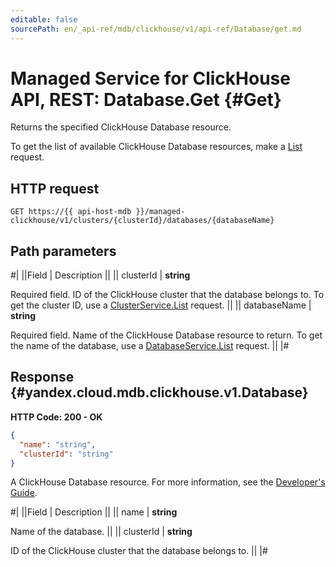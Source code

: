 ```yaml
---
editable: false
sourcePath: en/_api-ref/mdb/clickhouse/v1/api-ref/Database/get.md
---
```


# Managed Service for ClickHouse API, REST: Database.Get {#Get}

Returns the specified ClickHouse Database resource.

To get the list of available ClickHouse Database resources, make a [List](/docs/managed-clickhouse/api-ref/Database/list#List) request.

## HTTP request

```
GET https://{{ api-host-mdb }}/managed-clickhouse/v1/clusters/{clusterId}/databases/{databaseName}
```

## Path parameters

#|
||Field | Description ||
|| clusterId | **string**

Required field. ID of the ClickHouse cluster that the database belongs to.
To get the cluster ID, use a [ClusterService.List](/docs/managed-clickhouse/api-ref/Cluster/list#List) request. ||
|| databaseName | **string**

Required field. Name of the ClickHouse Database resource to return.
To get the name of the database, use a [DatabaseService.List](/docs/managed-clickhouse/api-ref/Database/list#List) request. ||
|#

## Response {#yandex.cloud.mdb.clickhouse.v1.Database}

**HTTP Code: 200 - OK**

```json
{
  "name": "string",
  "clusterId": "string"
}
```

A ClickHouse Database resource. For more information, see the
[Developer's Guide](/docs/managed-clickhouse/concepts).

#|
||Field | Description ||
|| name | **string**

Name of the database. ||
|| clusterId | **string**

ID of the ClickHouse cluster that the database belongs to. ||
|#